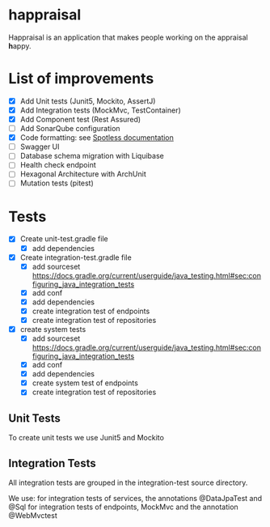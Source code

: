 # happraisal

Happraisal is an application that makes people working on the appraisal **h**appy.


# List of improvements

- [x] Add Unit tests (Junit5, Mockito, AssertJ)
- [x] Add Integration tests  (MockMvc, TestContainer)
- [x] Add Component test (Rest Assured)
- [ ] Add SonarQube configuration
- [x] Code formatting: see [Spotless documentation](docs/spotless-check.md)
- [ ] Swagger UI
- [ ] Database schema migration with Liquibase
- [ ] Health check endpoint
- [ ] Hexagonal Architecture with ArchUnit
- [ ] Mutation tests (pitest)

# Tests
* [x] Create unit-test.gradle file
    * [x] add dependencies

* [x] Create integration-test.gradle file
    * [x] add sourceset https://docs.gradle.org/current/userguide/java_testing.html#sec:configuring_java_integration_tests
    * [x] add conf
    * [x] add dependencies
    * [x] create integration test of endpoints
    * [x] create integration test of repositories
* [x] create system tests
    * [x] add sourceset https://docs.gradle.org/current/userguide/java_testing.html#sec:configuring_java_integration_tests
    * [x] add conf
    * [x] add dependencies
    * [x] create system test of endpoints
    * [x] create integration test of repositories

## Unit Tests
To create  unit tests we use Junit5 and Mockito

## Integration Tests

All integration tests are grouped in the integration-test source directory.

We use:
for integration tests of services, the annotations @DataJpaTest and @Sql
for integration tests of endpoints, MockMvc and the annotation @WebMvctest
